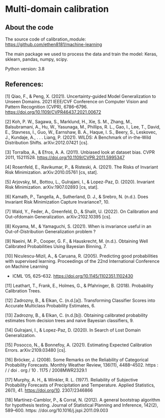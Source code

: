 # Multi-domain calibration

## About the code
The source code of calibration_module: https://github.com/ethen8181/machine-learning

The main package we used to process the data and train the model: Keras, sklearn, pandas, numpy, scipy.

Python version: 3.8

## References:
[1] Qiao, F., & Peng, X. (2021). Uncertainty-guided Model Generalization to Unseen Domains. 2021 IEEE/CVF Conference on Computer Vision and Pattern Recognition (CVPR), 6786–6796. https://doi.org/10.1109/CVPR46437.2021.00672

[2] Koh, P. W., Sagawa, S., Marklund, H., Xie, S. M., Zhang, M., Balsubramani, A., Hu, W., Yasunaga, M., Phillips, R. L., Gao, I., Lee, T., David, E., Stavness, I., Guo, W., Earnshaw, B. A., Haque, I. S., Beery, S., Leskovec, J., Kundaje, A., . . . Liang, P. (2021). WILDS: A Benchmark of in-the-Wild Distribution Shifts. arXiv:2012.07421 [cs].

[3] Torralba, A., & Efros, A. A. (2011). Unbiased look at dataset bias. CVPR 2011, 15211528. https://doi.org/10.1109/CVPR.2011.5995347

[4] Rosenfeld, E., Ravikumar, P., & Risteski, A. (2021). The Risks of Invariant Risk Minimization. arXiv:2010.05761 [cs, stat].

[5] Arjovsky, M., Bottou, L., Gulrajani, I., & Lopez-Paz, D. (2020). Invariant Risk Minimization. arXiv:1907.02893 [cs, stat].

[6] Kamath, P., Tangella, A., Sutherland, D. J., & Srebro, N. (n.d.). Does Invariant Risk Minimization Capture Invariance?, 10.

[7] Wald, Y., Feder, A., Greenfeld, D., & Shalit, U. (2022). On Calibration and Out-ofdomain Generalization. arXiv:2102.10395 [cs].

[8] Koyama, M., & Yamaguchi, S. (2021). When is invariance useful in an Out-of-Distribution Generalization problem ?

[9] Naeini, M. P., Cooper, G. F., & Hauskrecht, M. (n.d.). Obtaining Well Calibrated Probabilities Using Bayesian Binning, 7.

[10] Niculescu-Mizil, A., & Caruana, R. (2005). Predicting good probabilities with supervised learning. Proceedings of the 22nd International Conference on Machine Learning

- ICML ’05, 625–632. https://doi.org/10.1145/1102351.1102430

[11] Leathart, T., Frank, E., Holmes, G., & Pfahringer, B. (2018). Probability Calibration Trees.

[12] Zadrozny, B., & Elkan, C. (n.d.[a]). Transforming Classifier Scores into Accurate Multiclass Probability Estimates, 6.

[13] Zadrozny, B., & Elkan, C. (n.d.[b]). Obtaining calibrated probability estimates from decision trees and naive Bayesian classifiers, 9.

[14] Gulrajani, I., & Lopez-Paz, D. (2020). In Search of Lost Domain Generalization.

[15] Posocco, N., & Bonnefoy, A. (2021). Estimating Expected Calibration Errors. arXiv:2109.03480 [cs].

[16] Bröcker, J. (2008). Some Remarks on the Reliability of Categorical Probability Forecasts. Monthly Weather Review, 136(11), 4488–4502. https : / / doi . org / 10 . 1175 / 2008MWR2329.1

[17] Murphy, A. H., & Winkler, R. L. (1977). Reliability of Subjective Probability Forecasts of Precipitation and Temperature. Applied Statistics, 26(1), 41. https://doi.org/10. 2307/2346866

[18] Martínez-Camblor, P., & Corral, N. (2012). A general bootstrap algorithm for hypothesis testing. Journal of Statistical Planning and Inference, 142(2), 589–600. https: //doi.org/10.1016/j.jspi.2011.09.003

